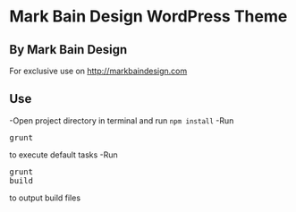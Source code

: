 Mark Bain Design WordPress Theme
===


By Mark Bain Design
---

For exclusive use on http://markbaindesign.com

Use
---
-Open project directory in terminal and run `npm install`
-Run <pre>grunt</pre> to execute default tasks
-Run <pre>grunt build</pre> to output build files
